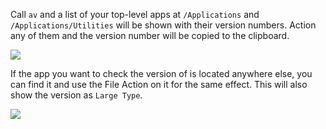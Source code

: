 Call `av` and a list of your top-level apps at `/Applications` and `/Applications/Utilities` will be shown with their version numbers. Action any of them and the version number will be copied to the clipboard.

![](https://i.imgur.com/w6N7Qkr.png)

If the app you want to check the version of is located anywhere else, you can find it and use the File Action on it for the same effect. This will also show the version as `Large Type`.

![](https://i.imgur.com/7v5hno8.png)
